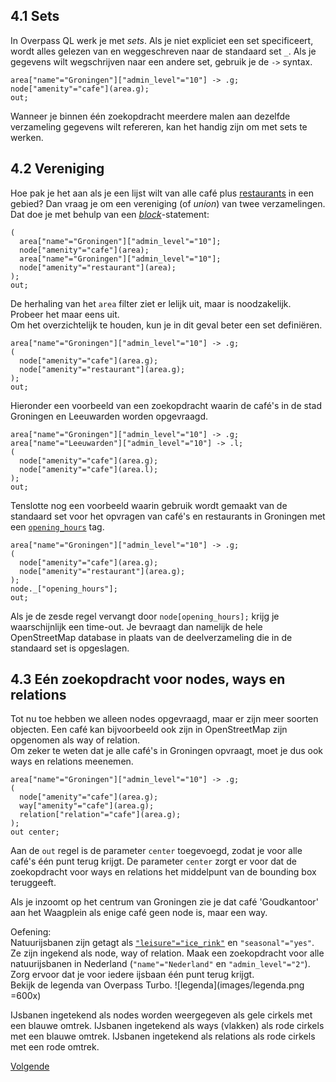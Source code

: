 ## 4.1 Sets
In Overpass QL werk je met _sets_. Als je niet expliciet een set specificeert, wordt alles gelezen van en weggeschreven naar de standaard set ```_```.
Als je gegevens wilt wegschrijven naar een andere set, gebruik je de ```->``` syntax. 

```
area["name"="Groningen"]["admin_level"="10"] -> .g;
node["amenity"="cafe"](area.g);
out;
```

Wanneer je binnen één zoekopdracht meerdere malen aan dezelfde verzameling gegevens wilt refereren, kan het handig zijn om met sets te werken.

## 4.2 Vereniging
Hoe pak je het aan als je een lijst wilt van alle café plus [restaurants](http://wiki.openstreetmap.org/wiki/Tag:amenity%3Drestaurant]) in een gebied? Dan vraag je om een vereniging (of _union_) van twee verzamelingen. Dat doe je met behulp van een [_block_](http://wiki.openstreetmap.org/wiki/Overpass_API/Overpass_QL#Block_statements)-statement:

```
( 
  area["name"="Groningen"]["admin_level"="10"];  
  node["amenity"="cafe"](area);  
  area["name"="Groningen"]["admin_level"="10"];  
  node["amenity"="restaurant"](area);  
);
out;
```

De herhaling van het ```area``` filter ziet er lelijk uit, maar is noodzakelijk. Probeer het maar eens uit.  
Om het overzichtelijk te houden, kun je in dit geval beter een set definiëren.

```
area["name"="Groningen"]["admin_level"="10"] -> .g;
( 
  node["amenity"="cafe"](area.g);
  node["amenity"="restaurant"](area.g);
);
out;
```

Hieronder een voorbeeld van een zoekopdracht waarin de café's in de stad Groningen en Leeuwarden worden opgevraagd.

```
area["name"="Groningen"]["admin_level"="10"] -> .g;
area["name"="Leeuwarden"]["admin_level"="10"] -> .l;
( 
  node["amenity"="cafe"](area.g);
  node["amenity"="cafe"](area.l);
);
out;
```

Tenslotte nog een voorbeeld waarin gebruik wordt gemaakt van de standaard set voor het opvragen van café's en restaurants in Groningen met een [```opening_hours```](http://wiki.openstreetmap.org/wiki/Key:opening_hours) tag.

```
area["name"="Groningen"]["admin_level"="10"] -> .g;
(
  node["amenity"="cafe"](area.g);
  node["amenity"="restaurant"](area.g);
);
node._["opening_hours"];
out;
```

Als je de zesde regel vervangt door ```node[opening_hours];``` krijg je waarschijnlijk een time-out. Je bevraagt dan namelijk de hele OpenStreetMap database in plaats van de deelverzameling die in de standaard set is opgeslagen.

## 4.3 Eén zoekopdracht voor nodes, ways en relations
Tot nu toe hebben we alleen nodes opgevraagd, maar er zijn meer soorten objecten. Een café kan bijvoorbeeld ook zijn in OpenStreetMap zijn opgenomen als way of relation.  
Om zeker te weten dat je alle café's in Groningen opvraagt, moet je dus ook ways en relations meenemen.

```
area["name"="Groningen"]["admin_level"="10"] -> .g;
( 
  node["amenity"="cafe"](area.g);
  way["amenity"="cafe"](area.g);
  relation["relation"="cafe"](area.g);
);
out center;
```

Aan de ```out``` regel is de parameter ```center``` toegevoegd, zodat je voor alle café's één punt terug krijgt. De parameter ```center``` zorgt er voor dat de zoekopdracht voor ways en relations het middelpunt van de bounding box teruggeeft.

Als je inzoomt op het centrum van Groningen zie je dat café 'Goudkantoor' aan het Waagplein als enige café geen node is, maar een way.

Oefening:  
Natuurijsbanen zijn getagt als [```"leisure"="ice_rink"```](http://wiki.openstreetmap.org/wiki/Tag:leisure%3Dice_rink) en ```"seasonal"="yes"```. Ze zijn ingekend als node, way of relation. Maak een zoekopdracht voor alle natuurijsbanen in Nederland (```"name"="Nederland"``` en ```"admin_level"="2"```). Zorg ervoor dat je voor iedere ijsbaan één punt terug krijgt.  
Bekijk de legenda van Overpass Turbo.
![legenda](images/legenda.png =600x)  

IJsbanen ingetekend als nodes worden weergegeven als gele cirkels met een blauwe omtrek. IJsbanen ingetekend als ways (vlakken) als rode cirkels met een blauwe omtrek. IJsbanen ingetekend als relations als rode cirkels met een rode omtrek.  

[Volgende](5-recursie.md)